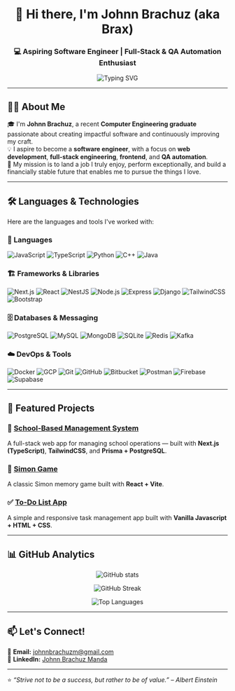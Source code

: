 <!-- Dynamic Header -->
<h1 align="center">👋 Hi there, I'm Johnn Brachuz (aka Brax)</h1>
<h3 align="center">💻 Aspiring Software Engineer | Full-Stack & QA Automation Enthusiast</h3>

<p align="center">
  <img src="https://readme-typing-svg.herokuapp.com?size=24&center=true&vCenter=true&width=650&lines=Welcome+to+my+GitHub!;Full-Stack+Developer+in+the+making;Passionate+about+building+impactful+software" alt="Typing SVG">
</p>

---

## 🧑‍💻 About Me

🎓 I'm **Johnn Brachuz**, a recent **Computer Engineering graduate** passionate about creating impactful software and continuously improving my craft.  
💡 I aspire to become a **software engineer**, with a focus on **web development**, **full-stack engineering**, **frontend**, and **QA automation**.  
🎯 My mission is to land a job I truly enjoy, perform exceptionally, and build a financially stable future that enables me to pursue the things I love.

---

## 🛠️ Languages & Technologies

Here are the languages and tools I've worked with:

### 🧠 Languages
![JavaScript](https://img.shields.io/badge/JavaScript-F7DF1E?logo=javascript&logoColor=black)
![TypeScript](https://img.shields.io/badge/TypeScript-3178C6?logo=typescript&logoColor=white)
![Python](https://img.shields.io/badge/Python-3776AB?logo=python&logoColor=white)
![C++](https://img.shields.io/badge/C++-00599C?logo=c%2B%2B&logoColor=white)
![Java](https://img.shields.io/badge/Java-007396?logo=java&logoColor=white)

### 🏗️ Frameworks & Libraries
![Next.js](https://img.shields.io/badge/Next.js-000000?logo=nextdotjs&logoColor=white)
![React](https://img.shields.io/badge/React-61DAFB?logo=react&logoColor=black)
![NestJS](https://img.shields.io/badge/NestJS-E0234E?logo=nestjs&logoColor=white)
![Node.js](https://img.shields.io/badge/Node.js-339933?logo=nodedotjs&logoColor=white)
![Express](https://img.shields.io/badge/Express-000000?logo=express&logoColor=white)
![Django](https://img.shields.io/badge/Django-092E20?logo=django&logoColor=white)
![TailwindCSS](https://img.shields.io/badge/TailwindCSS-06B6D4?logo=tailwindcss&logoColor=white)
![Bootstrap](https://img.shields.io/badge/Bootstrap-7952B3?logo=bootstrap&logoColor=white)

### 🗄️ Databases & Messaging
![PostgreSQL](https://img.shields.io/badge/PostgreSQL-4169E1?logo=postgresql&logoColor=white)
![MySQL](https://img.shields.io/badge/MySQL-4479A1?logo=mysql&logoColor=white)
![MongoDB](https://img.shields.io/badge/MongoDB-47A248?logo=mongodb&logoColor=white)
![SQLite](https://img.shields.io/badge/SQLite-003B57?logo=sqlite&logoColor=white)
![Redis](https://img.shields.io/badge/Redis-DC382D?logo=redis&logoColor=white)
![Kafka](https://img.shields.io/badge/Kafka-231F20?logo=apachekafka&logoColor=white)

### ☁️ DevOps & Tools
![Docker](https://img.shields.io/badge/Docker-2496ED?logo=docker&logoColor=white)
![GCP](https://img.shields.io/badge/Google%20Cloud-4285F4?logo=googlecloud&logoColor=white)
![Git](https://img.shields.io/badge/Git-F05032?logo=git&logoColor=white)
![GitHub](https://img.shields.io/badge/GitHub-181717?logo=github&logoColor=white)
![Bitbucket](https://img.shields.io/badge/Bitbucket-0052CC?logo=bitbucket&logoColor=white)
![Postman](https://img.shields.io/badge/Postman-FF6C37?logo=postman&logoColor=white)
![Firebase](https://img.shields.io/badge/Firebase-FFCA28?logo=firebase&logoColor=black)
![Supabase](https://img.shields.io/badge/Supabase-3ECF8E?logo=supabase&logoColor=white)

---

## 🚀 Featured Projects

### 🏫 [School-Based Management System](https://github.com/J-Brax/School-Based-Management-System-App)
A full-stack web app for managing school operations — built with **Next.js (TypeScript)**, **TailwindCSS**, and **Prisma + PostgreSQL**.

### 🧠 [Simon Game](https://github.com/J-Brax/Brax-Simon-Game)
A classic Simon memory game built with **React + Vite**.

### ✅ [To-Do List App](https://github.com/J-Brax/Brax-Vite-React-To-Do-List-App)
A simple and responsive task management app built with **Vanilla Javascript + HTML + CSS**.

---

## 📊 GitHub Analytics

<p align="center">
  <img src="https://github-readme-stats.vercel.app/api?username=J-Brax&show_icons=true&theme=tokyonight" alt="GitHub stats" />
</p>

<p align="center">
  <img src="https://github-readme-streak-stats.herokuapp.com/?user=J-Brax&theme=tokyonight" alt="GitHub Streak" />
</p>

<p align="center">
  <img src="https://github-readme-stats.vercel.app/api/top-langs/?username=J-Brax&layout=compact&theme=tokyonight" alt="Top Languages" />
</p>

---

## 📫 Let's Connect!

📧 **Email:** [johnnbrachuzm@gmail.com](mailto:johnnbrachuzm@gmail.com)  
💼 **LinkedIn:** [Johnn Brachuz Manda](https://www.linkedin.com/in/johnn-brachuz-manda-738b05280/)

---

⭐️ *“Strive not to be a success, but rather to be of value.” – Albert Einstein*
